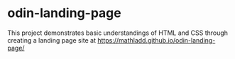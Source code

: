 # odin-landing-page

This project demonstrates basic understandings of HTML and CSS through creating a landing page site at https://mathladd.github.io/odin-landing-page/
